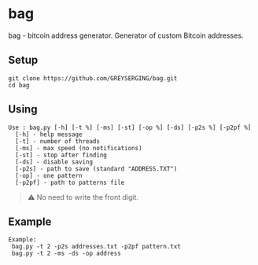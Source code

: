 # bag
bag - bitcoin address generator. Generator of custom Bitcoin addresses.
## Setup
```
git clone https://github.com/GREYSERGING/bag.git
cd bag
```

## Using
```
Use : bag.py [-h] [-t %] [-ms] [-st] [-op %] [-ds] [-p2s %] [-p2pf %]
  [-h] - help message
  [-t] - number of threads
  [-ms] - max speed (no notifications)
  [-st] - stop after finding
  [-ds] - disable saving
  [-p2s] - path to save (standard "ADDRESS.TXT")
  [-op] - one pattern
  [-p2pf] - path to patterns file
```
> :warning: No need to write the front digit.

## Example
```
Example:
 bag.py -t 2 -p2s addresses.txt -p2pf pattern.txt
 bag.py -t 2 -ms -ds -op address
```
